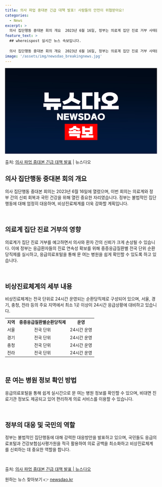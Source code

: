 ```yaml
---
title: 의사 파업 중대본 긴급 대책 발표! 사람들의 안전이 위협받아요!
categories:
  - News
excerpt: >
  의사 집단행동 중대본 회의 개요  2023년 6월 16일, 정부는 의료계 집단 진료 거부 사태를 해결하기 위…
feature_text: >
  ## whereispost 실시간 뉴스 속보입니다.

  의사 집단행동 중대본 회의 개요  2023년 6월 16일, 정부는 의료계 집단 진료 거부 사태를 해결하기 위…
image: '/assets/img/newsdao_breakingnews.jpg'
---
```


![뉴스다오 속보](/assets/img/newsdao_breakingnews.jpg)

<p>출처: <a href="https://newsdao.kr/4287" rel="dofollow">의사 파업 중대본 긴급 대책 발표</a> | 뉴스다오</p>

<h2 data-ke-size="size26">의사 집단행동 중대본 회의 개요</h2>
의사 집단행동 중대본 회의는 2023년 6월 16일에 열렸으며, 이번 회의는 의료계와 정부 간의 신뢰 회복과 국민 건강을 위해 열린 중요한 자리였습니다. 정부는 불법적인 집단행동에 대해 엄정히 대응하며, 비상진료체계를 더욱 강화할 계획입니다. 

<p data-ke-size="size16">&nbsp;</p>

<h2 data-ke-size="size24">의료계 집단 진료 거부의 영향</h2>
의료계가 집단 진료 거부를 예고하면서 의사와 환자 간의 신뢰가 크게 손상될 수 있습니다. 이에 정부는 응급환자들의 진료 연속성 확보를 위해 중증응급질환별 전국 단위 순환당직제를 실시하고, 응급의료포털을 통해 문 여는 병원을 쉽게 확인할 수 있도록 하고 있습니다.

<p data-ke-size="size16">&nbsp;</p>

<h2 data-ke-size="size24">비상진료체계의 세부 내용</h2>
비상진료체계는 전국 단위로 24시간 운영되는 순환당직제로 구성되어 있으며, 서울, 경기, 충청, 전라 등의 주요 지역에서 최소 1곳 이상이 24시간 응급상황에 대비하고 있습니다.

<table>
	<tr>
		<td style="text-align: center; height: 17px;"><b>지역</b></td>
		<td style="text-align: center; height: 17px;"><b>중증응급질환별순환당직제</b></td>
		<td style="text-align: center; height: 17px;"><b>운영</b></td>
	</tr>
	<tr>
		<td style="text-align: center; height: 17px;">서울</td>
		<td style="text-align: center; height: 17px;">전국 단위</td>
			<td style="text-align: center; height: 17px;">24시간 운영</td>
	</tr>
	<tr>
		<td style="text-align: center; height: 17px;">경기</td>
		<td style="text-align: center; height: 17px;">전국 단위</td>
			<td style="text-align: center; height: 17px;">24시간 운영</td>
	</tr>
	<tr>
		<td style="text-align: center; height: 17px;">충청</td>
		<td style="text-align: center; height: 17px;">전국 단위</td>
			<td style="text-align: center; height: 17px;">24시간 운영</td>
	</tr>
	<tr>
		<td style="text-align: center; height: 17px;">전라</td>
		<td style="text-align: center; height: 17px;">전국 단위</td>
			<td style="text-align: center; height: 17px;">24시간 운영</td>
	</tr>
</table>

<p data-ke-size="size16">&nbsp;</p>

<h2 data-ke-size="size24">문 여는 병원 정보 확인 방법</h2>
응급의료포털을 통해 쉽게 실시간으로 문 여는 병원 정보를 확인할 수 있으며, 비대면 진료기관 정보도 제공되고 있어 편리하게 의료 서비스를 이용할 수 있습니다.

<p data-ke-size="size16">&nbsp;</p>

<h2 data-ke-size="size24">정부의 대응 및 국민의 역할</h2>
정부는 불법적인 집단행동에 대해 강력한 대응방안을 발표하고 있으며, 국민들도 응급의료포털과 건강보험심사평가원을 적극 활용하여 의료 공백을 최소화하고 비상진료체계를 신뢰하는 데 중요한 역할을 합니다.

<p data-ke-size="size16">&nbsp;</p>

출처: <a href="https://newsdao.kr/4287">의사 파업 중대본 긴급 대책 발표 | 뉴스다오</a> 

원하는 뉴스 찾아보기 👉 <a href="https://newsdao.kr" rel="dofollow">newsdao.kr</a>



